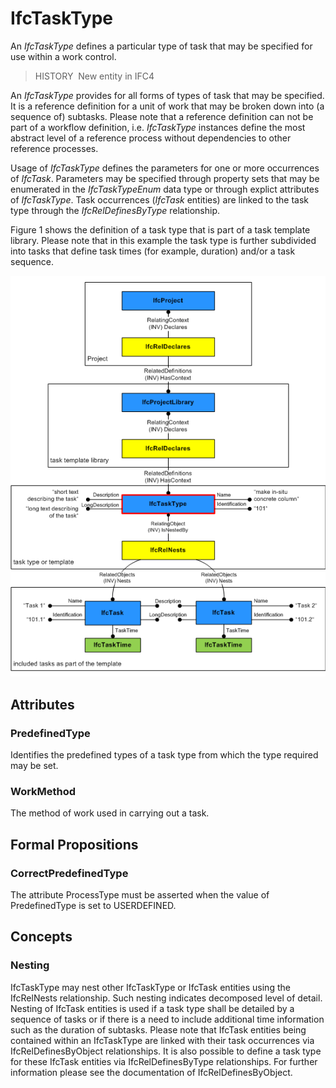 # IfcTaskType

An _IfcTaskType_ defines a particular type of task that may be specified for use within a work control.

> HISTORY&nbsp; New entity in IFC4

An _IfcTaskType_ provides for all forms of types of task that may be specified. It is a reference definition for a unit of work that may be broken down into (a sequence of) subtasks. Please note that a reference definition can not be part of a workflow definition, i.e. _IfcTaskType_ instances define the most abstract level of a reference process without dependencies to other reference processes.

Usage of _IfcTaskType_ defines the parameters for one or more occurrences of _IfcTask_. Parameters may be specified through property sets that may be enumerated in the _IfcTaskTypeEnum_ data type or through explict attributes of _IfcTaskType_. Task occurrences (_IfcTask_ entities) are linked to the task type through the _IfcRelDefinesByType_ relationship.

Figure 1 shows the definition of a task type that is part of a task template library. Please note that in this example the task type is further subdivided into tasks that define task times (for example, duration) and/or a task sequence.

!["task type instantiation diagram"](../../../../figures/ifctasktype_instantiation_diagram.png "Figure 1 &mdash; Task type relationships")

## Attributes

### PredefinedType
Identifies the predefined types of a task type from which 
    the type required may be set.

### WorkMethod
The method of work used in carrying out a task.

## Formal Propositions

### CorrectPredefinedType
The attribute ProcessType must be asserted when the value of PredefinedType is set to USERDEFINED.

## Concepts

### Nesting


IfcTaskType may nest other IfcTaskType or
 IfcTask entities using the IfcRelNests
 relationship. Such nesting indicates decomposed level of
 detail. Nesting of IfcTask entities is used if a
 task type shall be detailed by a sequence of tasks or if
 there is a need to include additional time information such
 as the duration of subtasks. Please note that
 IfcTask entities being contained within an
 IfcTaskType are linked with their task occurrences
 via IfcRelDefinesByObject relationships. It is also
 possible to define a task type for these IfcTask
 entities via IfcRelDefinesByType relationships. For
 further information please see the documentation of
 IfcRelDefinesByObject.
 


